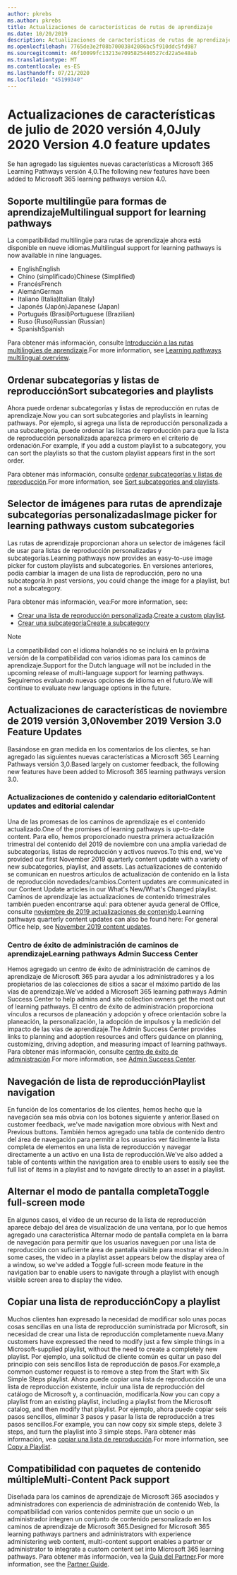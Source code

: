 ```yaml
---
author: pkrebs
ms.author: pkrebs
title: Actualizaciones de características de rutas de aprendizaje
ms.date: 10/20/2019
description: Actualizaciones de características de rutas de aprendizaje
ms.openlocfilehash: 7765de3e2f08b70003842086bc5f910ddc5fd987
ms.sourcegitcommit: 46f10099fc13213e7095825440527cd22a5e48ab
ms.translationtype: MT
ms.contentlocale: es-ES
ms.lasthandoff: 07/21/2020
ms.locfileid: "45199340"
---
```

# <a name="july-2020-version-40-feature-updates"></a><span data-ttu-id="1e2ae-103">Actualizaciones de características de julio de 2020 versión 4,0</span><span class="sxs-lookup"><span data-stu-id="1e2ae-103">July 2020 Version 4.0 feature updates</span></span> 

<span data-ttu-id="1e2ae-104">Se han agregado las siguientes nuevas características a Microsoft 365 Learning Pathways versión 4,0.</span><span class="sxs-lookup"><span data-stu-id="1e2ae-104">The following new features have been added to Microsoft 365 learning pathways version 4.0.</span></span> 

## <a name="multilingual-support-for-learning-pathways"></a><span data-ttu-id="1e2ae-105">Soporte multilingüe para formas de aprendizaje</span><span class="sxs-lookup"><span data-stu-id="1e2ae-105">Multilingual support for learning pathways</span></span> 
<span data-ttu-id="1e2ae-106">La compatibilidad multilingüe para rutas de aprendizaje ahora está disponible en nueve idiomas.</span><span class="sxs-lookup"><span data-stu-id="1e2ae-106">Multilingual support for learning pathways is now available in nine languages.</span></span>  
- <span data-ttu-id="1e2ae-107">English</span><span class="sxs-lookup"><span data-stu-id="1e2ae-107">English</span></span>     
- <span data-ttu-id="1e2ae-108">Chino (simplificado)</span><span class="sxs-lookup"><span data-stu-id="1e2ae-108">Chinese (Simplified)</span></span> 
- <span data-ttu-id="1e2ae-109">Francés</span><span class="sxs-lookup"><span data-stu-id="1e2ae-109">French</span></span> 
- <span data-ttu-id="1e2ae-110">Alemán</span><span class="sxs-lookup"><span data-stu-id="1e2ae-110">German</span></span> 
- <span data-ttu-id="1e2ae-111">Italiano (Italia)</span><span class="sxs-lookup"><span data-stu-id="1e2ae-111">Italian (Italy)</span></span> 
- <span data-ttu-id="1e2ae-112">Japonés (Japón)</span><span class="sxs-lookup"><span data-stu-id="1e2ae-112">Japanese (Japan)</span></span> 
- <span data-ttu-id="1e2ae-113">Portugués (Brasil)</span><span class="sxs-lookup"><span data-stu-id="1e2ae-113">Portuguese (Brazilian)</span></span> 
- <span data-ttu-id="1e2ae-114">Ruso (Ruso)</span><span class="sxs-lookup"><span data-stu-id="1e2ae-114">Russian (Russian)</span></span> 
- <span data-ttu-id="1e2ae-115">Spanish</span><span class="sxs-lookup"><span data-stu-id="1e2ae-115">Spanish</span></span> 

<span data-ttu-id="1e2ae-116">Para obtener más información, consulte [Introducción a las rutas multilingües de aprendizaje](custom_overview.md).</span><span class="sxs-lookup"><span data-stu-id="1e2ae-116">For more information, see [Learning pathways multilingual overview](custom_overview.md).</span></span> 

## <a name="sort-subcategories-and-playlists"></a><span data-ttu-id="1e2ae-117">Ordenar subcategorías y listas de reproducción</span><span class="sxs-lookup"><span data-stu-id="1e2ae-117">Sort subcategories and playlists</span></span>

<span data-ttu-id="1e2ae-118">Ahora puede ordenar subcategorías y listas de reproducción en rutas de aprendizaje.</span><span class="sxs-lookup"><span data-stu-id="1e2ae-118">Now you can sort subcategories and playlists in learning pathways.</span></span> <span data-ttu-id="1e2ae-119">Por ejemplo, si agrega una lista de reproducción personalizada a una subcategoría, puede ordenar las listas de reproducción para que la lista de reproducción personalizada aparezca primero en el criterio de ordenación.</span><span class="sxs-lookup"><span data-stu-id="1e2ae-119">For example, if you add a custom playlist to a subcategory, you can sort the playlists so that the custom playlist appears first in the sort order.</span></span> 

<span data-ttu-id="1e2ae-120">Para obtener más información, consulte [ordenar subcategorías y listas de reproducción](custom_sortsubplay.md).</span><span class="sxs-lookup"><span data-stu-id="1e2ae-120">For more information, see [Sort subcategories and playlists](custom_sortsubplay.md).</span></span> 

## <a name="image-picker-for-learning-pathways-custom-subcategories"></a><span data-ttu-id="1e2ae-121">Selector de imágenes para rutas de aprendizaje subcategorías personalizadas</span><span class="sxs-lookup"><span data-stu-id="1e2ae-121">Image picker for learning pathways custom subcategories</span></span> 
<span data-ttu-id="1e2ae-122">Las rutas de aprendizaje proporcionan ahora un selector de imágenes fácil de usar para listas de reproducción personalizadas y subcategorías.</span><span class="sxs-lookup"><span data-stu-id="1e2ae-122">Learning pathways now provides an easy-to-use image picker for custom playlists and subcategories.</span></span>  <span data-ttu-id="1e2ae-123">En versiones anteriores, podía cambiar la imagen de una lista de reproducción, pero no una subcategoría.</span><span class="sxs-lookup"><span data-stu-id="1e2ae-123">In past versions, you could change the image for a playlist, but not a subcategory.</span></span>  

<span data-ttu-id="1e2ae-124">Para obtener más información, vea:</span><span class="sxs-lookup"><span data-stu-id="1e2ae-124">For more information, see:</span></span>
- <span data-ttu-id="1e2ae-125">[Crear una lista de reproducción personalizada](custom_createnewplaylist.md).</span><span class="sxs-lookup"><span data-stu-id="1e2ae-125">[Create a custom playlist](custom_createnewplaylist.md).</span></span> 
- [<span data-ttu-id="1e2ae-126">Crear una subcategoría</span><span class="sxs-lookup"><span data-stu-id="1e2ae-126">Create a subcategory</span></span>](custom_createnewcat.md)

> [!NOTE]
> <span data-ttu-id="1e2ae-127">La compatibilidad con el idioma holandés no se incluirá en la próxima versión de la compatibilidad con varios idiomas para los caminos de aprendizaje.</span><span class="sxs-lookup"><span data-stu-id="1e2ae-127">Support for the Dutch language will not be included in the upcoming release of multi-language support for learning pathways.</span></span> <span data-ttu-id="1e2ae-128">Seguiremos evaluando nuevas opciones de idioma en el futuro.</span><span class="sxs-lookup"><span data-stu-id="1e2ae-128">We will continue to evaluate new language options in the future.</span></span>

## <a name="november-2019-version-30-feature-updates"></a><span data-ttu-id="1e2ae-129">Actualizaciones de características de noviembre de 2019 versión 3,0</span><span class="sxs-lookup"><span data-stu-id="1e2ae-129">November 2019 Version 3.0 Feature Updates</span></span>
<span data-ttu-id="1e2ae-130">Basándose en gran medida en los comentarios de los clientes, se han agregado las siguientes nuevas características a Microsoft 365 Learning Pathways versión 3,0.</span><span class="sxs-lookup"><span data-stu-id="1e2ae-130">Based largely on customer feedback, the following new features have been added to Microsoft 365 learning pathways version 3.0.</span></span>

### <a name="content-updates-and-editorial-calendar"></a><span data-ttu-id="1e2ae-131">Actualizaciones de contenido y calendario editorial</span><span class="sxs-lookup"><span data-stu-id="1e2ae-131">Content updates and editorial calendar</span></span>
<span data-ttu-id="1e2ae-132">Una de las promesas de los caminos de aprendizaje es el contenido actualizado.</span><span class="sxs-lookup"><span data-stu-id="1e2ae-132">One of the promises of learning pathways is up-to-date content.</span></span> <span data-ttu-id="1e2ae-133">Para ello, hemos proporcionado nuestra primera actualización trimestral del contenido del 2019 de noviembre con una amplia variedad de subcategorías, listas de reproducción y activos nuevos.</span><span class="sxs-lookup"><span data-stu-id="1e2ae-133">To this end, we've provided our first November 2019 quarterly content update with a variety of new subcategories, playlist, and assets.</span></span> <span data-ttu-id="1e2ae-134">Las actualizaciones de contenido se comunican en nuestros artículos de actualización de contenido en la lista de reproducción novedades/cambios.</span><span class="sxs-lookup"><span data-stu-id="1e2ae-134">Content updates are communicated in our Content Update articles in our What's New/What's Changed playlist.</span></span> <span data-ttu-id="1e2ae-135">Caminos de aprendizaje las actualizaciones de contenido trimestrales también pueden encontrarse aquí: para obtener ayuda general de Office, consulte [noviembre de 2019 actualizaciones de contenido](custom_contentupdates.md).</span><span class="sxs-lookup"><span data-stu-id="1e2ae-135">Learning pathways quarterly content updates can also be found here: For general Office help, see [November 2019 content updates](custom_contentupdates.md).</span></span>

### <a name="learning-pathways-admin-success-center"></a><span data-ttu-id="1e2ae-136">Centro de éxito de administración de caminos de aprendizaje</span><span class="sxs-lookup"><span data-stu-id="1e2ae-136">Learning pathways Admin Success Center</span></span>
<span data-ttu-id="1e2ae-137">Hemos agregado un centro de éxito de administración de caminos de aprendizaje de Microsoft 365 para ayudar a los administradores y a los propietarios de las colecciones de sitios a sacar el máximo partido de las vías de aprendizaje.</span><span class="sxs-lookup"><span data-stu-id="1e2ae-137">We've added a Microsoft 365 learning pathways Admin Success Center to help admins and site collection owners get the most out of learning pathways.</span></span> <span data-ttu-id="1e2ae-138">El centro de éxito de administración proporciona vínculos a recursos de planeación y adopción y ofrece orientación sobre la planeación, la personalización, la adopción de impulsos y la medición del impacto de las vías de aprendizaje.</span><span class="sxs-lookup"><span data-stu-id="1e2ae-138">The Admin Success Center provides links to planning and adoption resources and offers guidance on planning, customizing, driving adoption, and measuring impact of learning pathways.</span></span> <span data-ttu-id="1e2ae-139">Para obtener más información, consulte [centro de éxito de administración](custom_successcenter.md).</span><span class="sxs-lookup"><span data-stu-id="1e2ae-139">For more information, see [Admin Success Center](custom_successcenter.md).</span></span>

## <a name="playlist-navigation"></a><span data-ttu-id="1e2ae-140">Navegación de lista de reproducción</span><span class="sxs-lookup"><span data-stu-id="1e2ae-140">Playlist navigation</span></span>
<span data-ttu-id="1e2ae-141">En función de los comentarios de los clientes, hemos hecho que la navegación sea más obvia con los botones siguiente y anterior.</span><span class="sxs-lookup"><span data-stu-id="1e2ae-141">Based on customer feedback, we've made navigation more obvious with Next and Previous buttons.</span></span> <span data-ttu-id="1e2ae-142">También hemos agregado una tabla de contenido dentro del área de navegación para permitir a los usuarios ver fácilmente la lista completa de elementos en una lista de reproducción y navegar directamente a un activo en una lista de reproducción.</span><span class="sxs-lookup"><span data-stu-id="1e2ae-142">We've also added a table of contents within the navigation area to enable users to easily see the full list of items in a playlist and to navigate directly to an asset in a playlist.</span></span>

## <a name="toggle-full-screen-mode"></a><span data-ttu-id="1e2ae-143">Alternar el modo de pantalla completa</span><span class="sxs-lookup"><span data-stu-id="1e2ae-143">Toggle full-screen mode</span></span>
<span data-ttu-id="1e2ae-144">En algunos casos, el vídeo de un recurso de la lista de reproducción aparece debajo del área de visualización de una ventana, por lo que hemos agregado una característica Alternar modo de pantalla completa en la barra de navegación para permitir que los usuarios naveguen por una lista de reproducción con suficiente área de pantalla visible para mostrar el vídeo.</span><span class="sxs-lookup"><span data-stu-id="1e2ae-144">In some cases, the video in a playlist asset appears below the display area of a window, so we've added a Toggle full-screen mode feature in the navigation bar to enable users to navigate through a playlist with enough visible screen area to display the video.</span></span>

## <a name="copy-a-playlist"></a><span data-ttu-id="1e2ae-145">Copiar una lista de reproducción</span><span class="sxs-lookup"><span data-stu-id="1e2ae-145">Copy a playlist</span></span>
<span data-ttu-id="1e2ae-146">Muchos clientes han expresado la necesidad de modificar solo unas pocas cosas sencillas en una lista de reproducción suministrada por Microsoft, sin necesidad de crear una lista de reproducción completamente nueva.</span><span class="sxs-lookup"><span data-stu-id="1e2ae-146">Many customers have expressed the need to modify just a few simple things in a Microsoft-supplied playlist, without the need to create a completely new playlist.</span></span> <span data-ttu-id="1e2ae-147">Por ejemplo, una solicitud de cliente común es quitar un paso del principio con seis sencillos lista de reproducción de pasos.</span><span class="sxs-lookup"><span data-stu-id="1e2ae-147">For example,a common customer request is to remove a step from the Start with Six Simple Steps playlist.</span></span> <span data-ttu-id="1e2ae-148">Ahora puede copiar una lista de reproducción de una lista de reproducción existente, incluir una lista de reproducción del catálogo de Microsoft y, a continuación, modificarla.</span><span class="sxs-lookup"><span data-stu-id="1e2ae-148">Now you can copy a playlist from an existing playlist, including a playlist from the Microsoft catalog, and then modify that playlist.</span></span> <span data-ttu-id="1e2ae-149">Por ejemplo, ahora puede copiar seis pasos sencillos, eliminar 3 pasos y pasar la lista de reproducción a tres pasos sencillos.</span><span class="sxs-lookup"><span data-stu-id="1e2ae-149">For example, you can now copy six simple steps, delete 3 steps, and turn the playlist into 3 simple steps.</span></span> <span data-ttu-id="1e2ae-150">Para obtener más información, vea [copiar una lista de reproducción](custom_copyplaylist.md).</span><span class="sxs-lookup"><span data-stu-id="1e2ae-150">For more information, see [Copy a Playlist](custom_copyplaylist.md).</span></span>

## <a name="multi-content-pack-support"></a><span data-ttu-id="1e2ae-151">Compatibilidad con paquetes de contenido múltiple</span><span class="sxs-lookup"><span data-stu-id="1e2ae-151">Multi-Content Pack support</span></span>
<span data-ttu-id="1e2ae-152">Diseñada para los caminos de aprendizaje de Microsoft 365 asociados y administradores con experiencia de administración de contenido Web, la compatibilidad con varios contenidos permite que un socio o un administrador integren un conjunto de contenido personalizado en los caminos de aprendizaje de Microsoft 365.</span><span class="sxs-lookup"><span data-stu-id="1e2ae-152">Designed for Microsoft 365 learning pathways partners and administrators with experience administering web content, multi-content support enables a partner or administrator to integrate a custom content set into Microsoft 365 learning pathways.</span></span> <span data-ttu-id="1e2ae-153">Para obtener más información, vea la [Guía del Partner](custom_partnerguide.md).</span><span class="sxs-lookup"><span data-stu-id="1e2ae-153">For more information, see the [Partner Guide](custom_partnerguide.md).</span></span>

